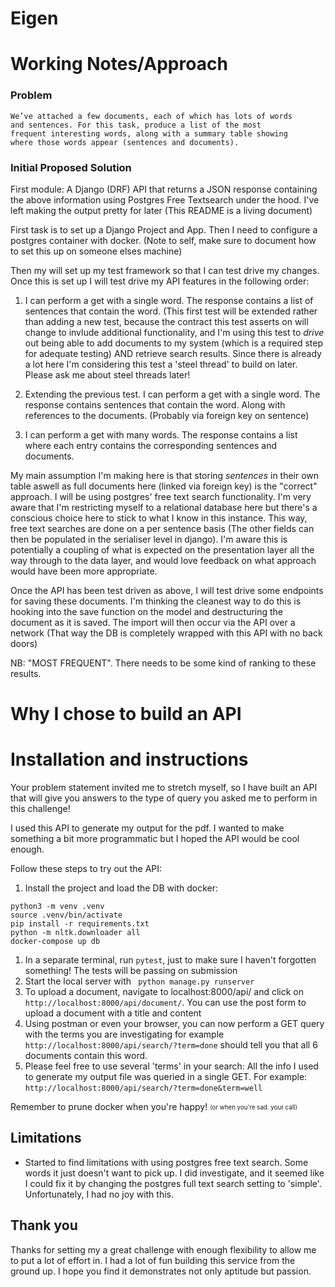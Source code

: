 # Eigen

# Working Notes/Approach

### Problem 
    We’ve attached a few documents, each of which has lots of words 
    and sentences. For this task, produce a list of the most 
    frequent interesting words, along with a summary table showing 
    where those words appear (sentences and documents).

### Initial Proposed Solution

First module: A Django (DRF) API that returns a JSON response containing the above information using 
Postgres Free Textsearch under the hood. I've left making the output pretty for later (This README is a living document)

First task is to set up a Django Project and App. Then I need to configure a postgres container with docker. 
(Note to self, make sure to document how to set this up on someone elses machine) 

Then my will set up my test framework so that I can test drive my changes. Once this is set up I will test drive my 
API features in the following order:
1) I can perform a get with a single word. The response contains a list of sentences that contain the word.
(This first test will be extended rather than adding a new test, because the contract this test asserts on will change 
to invlude additional functionality, and I'm using this test to *drive* out being able to add documents to my system 
(which is a required step for adequate testing) AND retrieve search results. Since there is already a lot here I'm 
considering this test a 'steel thread' to build on later. Please ask me about steel threads later!

1) Extending the previous test. I can perform a get with a single word. The response contains sentences that contain 
the word. Along with references to the documents. (Probably via foreign key on sentence)
1) I can perform a get with many words. The response contains a list where each entry contains the corresponding 
sentences and documents.

My main assumption I'm making here is that storing *sentences* in their own table aswell as full documents here 
(linked via foreign key) is the "correct" approach. I will be using postgres' free text search functionality. 
I'm very aware that I'm restricting myself to a relational database here but there's a conscious choice here to stick 
to what I know in this instance. This way, free text searches are done on a per sentence basis (The other fields can then 
be populated in the serialiser level in django). I'm aware this is potentially a coupling of what is expected on the 
presentation layer all the way through to the data layer, and would love feedback on what approach would have been more 
appropriate.

Once the API has been test driven as above, I will test drive some endpoints for saving these documents. 
I'm thinking the cleanest way to do this is hooking into the save function on the model and destructuring the document as it is saved.
The import will then occur via the API over a network (That way the DB is completely wrapped with this API with no back doors)


NB: "MOST FREQUENT". There needs to be some kind of ranking to these results.

# Why I chose to build an API


# Installation and instructions
Your problem statement invited me to stretch myself, so I have built an API that will give you answers to the type of query you asked
me to perform in this challenge!

I used this API to generate my output for the pdf. I wanted to make something a bit more programmatic but I hoped the API
would be cool enough.

Follow these steps to try out the API:
1) Install the project and load the DB with docker:
```
python3 -m venv .venv
source .venv/bin/activate
pip install -r requirements.txt 
python -m nltk.downloader all
docker-compose up db
```

1) In a separate terminal, run `pytest`, just to make sure I haven't forgotten something! The tests will be passing on submission
1) Start the local server with ` python manage.py runserver`
1) To upload a document, navigate to localhost:8000/api/ and click on `http://localhost:8000/api/document/`. 
You can use the post form to upload a document with a title and content
1) Using postman or even your browser, you can now perform a GET query with the terms you are investigating for 
example `http://localhost:8000/api/search/?term=done` should tell you that all 6 documents contain this word. 
1) Please feel free to use several 'terms' in your search: All the info I used to generate 
my output file was queried in a single GET. For example:  `http://localhost:8000/api/search/?term=done&term=well` 

Remember to prune docker when you're happy! <sub><sup>(or when you're sad. your call)</sup></sub>

## Limitations
- Started to find limitations with using postgres free text search. Some words it just doesn't want to pick up. I did investigate, 
and it seemed like I could fix it by changing the postgres full text search setting to 'simple'. Unfortunately, I had no joy with this.

## Thank you
Thanks for setting my a great challenge with enough flexibility to allow me to put a lot of effort in. 
I had a lot of fun building this service from the ground up. I hope you find it demonstrates not only aptitude but passion.